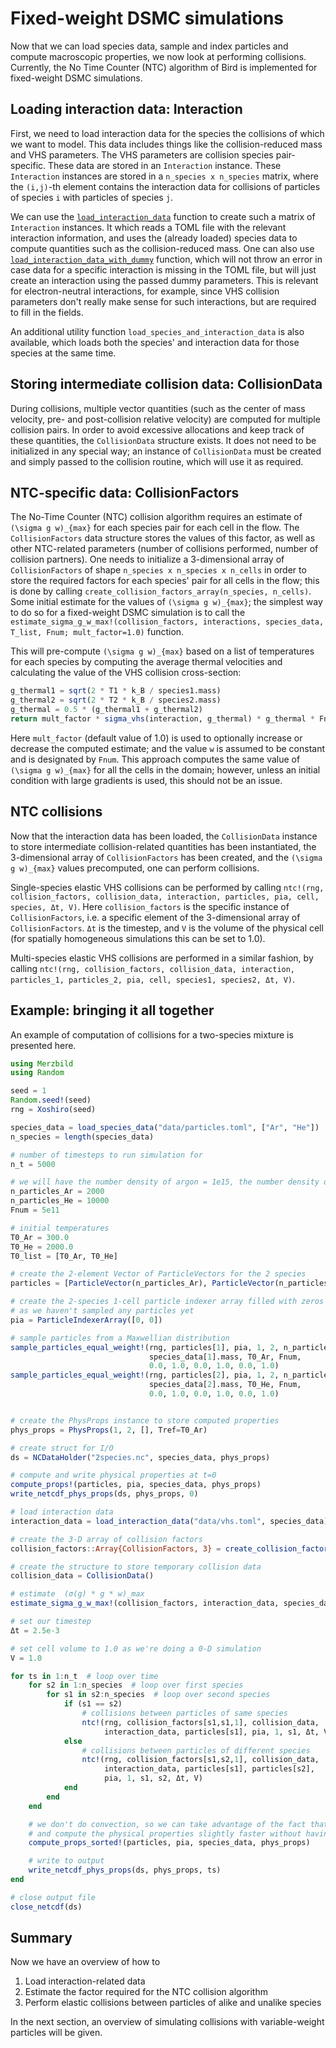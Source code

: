 # Fixed-weight DSMC simulations

Now that we can load species data, sample and index particles and compute macroscopic properties,
we now look at performing collisions. Currently, the No Time Counter (NTC) algorithm of Bird
is implemented for fixed-weight DSMC simulations.

## Loading interaction data: Interaction
First, we need to load interaction data for the species the collisions of which we want to model.
This data includes things like the collision-reduced mass and VHS parameters. The VHS
parameters are collision species pair-specific. These data are stored in an `Interaction` instance.
These `Interaction` instances are stored in a `n_species x n_species` matrix, where
the `(i,j)`-th element contains the interaction data for collisions of particles of species `i` with 
particles of species `j`.

We can use the [`load_interaction_data`](@ref) function to create such a matrix of `Interaction` instances.
It which reads a TOML file with the relevant interaction information, and uses the (already loaded)
species data to compute quantities such as the collision-reduced mass.
One can also use [`load_interaction_data_with_dummy`](@ref) function, which will not throw an error
in case data for a specific interaction
is missing in the TOML file, but will just create an interaction using the passed dummy
parameters. This is relevant for electron-neutral interactions, for example, since 
VHS collision parameters don't really make sense for such interactions, but are required to fill in the fields.

An additional utility function `load_species_and_interaction_data` is also available, which loads both
the species' and interaction data for those species at the same time.

## Storing intermediate collision data: CollisionData
During collisions, multiple vector quantities (such as the center of mass velocity,
pre- and post-collision relative velocity) are computed for multiple collision pairs. In order to avoid excessive allocations
and keep track of these quantities, the `CollisionData` structure exists.
It does not need to be initialized in any special way; an instance of `CollisionData` must be created and simply
passed to the collision routine, which will use it as required.

## NTC-specific data: CollisionFactors
The No-Time Counter (NTC) collision algorithm requires an estimate of ``(\sigma g w)_{max}`` for each species pair
for each cell in the flow. The `CollisionFactors` data structure stores the values of this factor, as well as 
other NTC-related parameters (number of collisions performed, number of collision partners).
One needs to initialize a 3-dimensional array of `CollisionFactors` of shape 
`n_species x n_species x n_cells` in order to store the required factors for each species' pair for all cells in the flow;
this is done by calling `create_collision_factors_array(n_species, n_cells)`.
Some initial estimate for the values of ``(\sigma g w)_{max}``; the simplest way to do so for a fixed-weight DSMC simulation
is to call the `estimate_sigma_g_w_max!(collision_factors, interactions, species_data, T_list, Fnum; mult_factor=1.0)`
function.

This will pre-compute  ``(\sigma g w)_{max}`` based on a list of temperatures for each species by computing the
average thermal velocities and calculating the value of the VHS collision cross-section:
```julia
g_thermal1 = sqrt(2 * T1 * k_B / species1.mass)
g_thermal2 = sqrt(2 * T2 * k_B / species2.mass)
g_thermal = 0.5 * (g_thermal1 + g_thermal2)
return mult_factor * sigma_vhs(interaction, g_thermal) * g_thermal * Fnum
```
Here `mult_factor` (default value of 1.0) is used to optionally increase or decrease the computed estimate; and the value ``w``
is assumed to be constant and is designated by `Fnum`. This approach computes the same value of ``(\sigma g w)_{max}`` for all
the cells in the domain; however, unless an initial condition with large gradients is used, this should not be an issue.

## NTC collisions
Now that the interaction data has been loaded, the `CollisionData` instance to store intermediate collision-related quantities
has been instantiated, the 3-dimensional array of `CollisionFactors` has been created, and the ``(\sigma g w)_{max}``
values precomputed, one can perform collisions.

Single-species elastic VHS collisions can be performed by calling
`ntc!(rng, collision_factors, collision_data, interaction, particles, pia, cell, species, Δt, V)`.
Here `collision_factors` is the specific instance of `CollisionFactors`, i.e. a specific element of the
3-dimensional array of `CollisionFactors`. `Δt` is the timestep, and `V` is the volume of the physical cell
(for spatially homogeneous simulations this can be set to 1.0).

Multi-species elastic VHS collisions are performed in a similar fashion, by calling
`ntc!(rng, collision_factors, collision_data, interaction, particles_1, particles_2, pia, cell, species1, species2, Δt, V)`.

## Example: bringing it all together
An example of computation of collisions for a two-species mixture is presented here.
```julia
using Merzbild
using Random

seed = 1
Random.seed!(seed)
rng = Xoshiro(seed)

species_data = load_species_data("data/particles.toml", ["Ar", "He"])
n_species = length(species_data)

# number of timesteps to run simulation for
n_t = 5000

# we will have the number density of argon = 1e15, the number density of helium = 5e15
n_particles_Ar = 2000
n_particles_He = 10000
Fnum = 5e11

# initial temperatures
T0_Ar = 300.0
T0_He = 2000.0
T0_list = [T0_Ar, T0_He]

# create the 2-element Vector of ParticleVectors for the 2 species
particles = [ParticleVector(n_particles_Ar), ParticleVector(n_particles_He)]

# create the 2-species 1-cell particle indexer array filled with zeros
# as we haven't sampled any particles yet
pia = ParticleIndexerArray([0, 0])

# sample particles from a Maxwellian distribution
sample_particles_equal_weight!(rng, particles[1], pia, 1, 2, n_particles_Ar,
                               species_data[1].mass, T0_Ar, Fnum,
                               0.0, 1.0, 0.0, 1.0, 0.0, 1.0)
sample_particles_equal_weight!(rng, particles[2], pia, 1, 2, n_particles_He,
                               species_data[2].mass, T0_He, Fnum,
                               0.0, 1.0, 0.0, 1.0, 0.0, 1.0)


# create the PhysProps instance to store computed properties
phys_props = PhysProps(1, 2, [], Tref=T0_Ar)

# create struct for I/O
ds = NCDataHolder("2species.nc", species_data, phys_props)

# compute and write physical properties at t=0
compute_props!(particles, pia, species_data, phys_props)
write_netcdf_phys_props(ds, phys_props, 0)

# load interaction data
interaction_data = load_interaction_data("data/vhs.toml", species_data)

# create the 3-D array of collision factors
collision_factors::Array{CollisionFactors, 3} = create_collision_factors_array(n_species)

# create the structure to store temporary collision data
collision_data = CollisionData()

# estimate  (σ(g) * g * w)_max
estimate_sigma_g_w_max!(collision_factors, interaction_data, species_data, T0_list, Fnum)

# set our timestep
Δt = 2.5e-3

# set cell volume to 1.0 as we're doing a 0-D simulation
V = 1.0

for ts in 1:n_t  # loop over time
    for s2 in 1:n_species  # loop over first species
        for s1 in s2:n_species  # loop over second species
            if (s1 == s2)
                # collisions between particles of same species
                ntc!(rng, collision_factors[s1,s1,1], collision_data,
                     interaction_data, particles[s1], pia, 1, s1, Δt, V)
            else
                # collisions between particles of different species
                ntc!(rng, collision_factors[s1,s2,1], collision_data,
                     interaction_data, particles[s1], particles[s2],
                     pia, 1, s1, s2, Δt, V)
            end
        end
    end

    # we don't do convection, so we can take advantage of the fact that the particles stay sorted
    # and compute the physical properties slightly faster without having to sort the particles
    compute_props_sorted!(particles, pia, species_data, phys_props)

    # write to output
    write_netcdf_phys_props(ds, phys_props, ts)
end

# close output file
close_netcdf(ds)
```

## Summary
Now we have an overview of how to

1. Load interaction-related data
2. Estimate the factor required for the NTC collision algorithm
3. Perform elastic collisions between particles of alike and unalike species

In the next section, an overview of simulating collisions with variable-weight particles will be given.